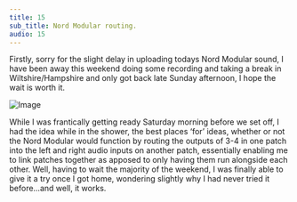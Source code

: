 ```yaml
---
title: 15
sub_title: Nord Modular routing.
audio: 15
---
```


Firstly, sorry for the slight delay in uploading todays Nord Modular sound, I have been away this weekend doing some recording and taking a break in Wiltshire/Hampshire and only got back late Sunday afternoon, I hope the wait is worth it.

![Image](/assets/img/Snd-15.jpg)

While I was frantically getting ready Saturday morning before we set off, I had the idea while in the shower, the best places ‘for’ ideas, whether or not the Nord Modular would function by routing the outputs of 3-4 in one patch into the left and right audio inputs on another patch, essentially enabling me to link patches together as apposed to only having them run alongside each other. Well, having to wait the majority of the weekend, I was finally able to give it a try once I got home, wondering slightly why I had never tried it before…and well, it works.